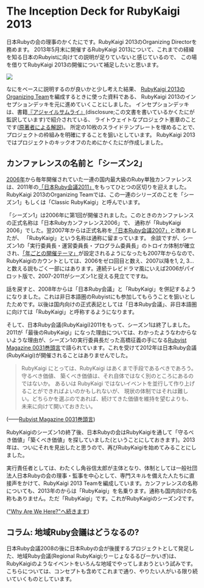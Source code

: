 # The Inception Deck for RubyKaigi 2013

日本Rubyの会の理事のかくたにです。RubyKaigi 2013のOrganizing Directorを務めます。
2013年5月末に開催するRubyKaigi 2013について、これまでの経緯を知る日本のRubyistに向けての説明が足りていないと感じているので、
この場を借りてRubyKaigi 2013の開催について補足したいと思います。

![](https://raw.github.com/ruby-no-kai/rubykaigi2013/master/public/ids/images/00.cover.png)

なにをベースに説明するのが良いかと少し考えた結果、
[RubyKaigi 2013のOrganizing Team](lanyrd.com/2013/rubykaigi)を編成するときに使った資料である、
RubyKaigi 2013のインセプションデッキを元に進めていくことにしました。
インセプションデッキは、書籍[『アジャイルサムライ』](http://www.amazon.co.jp/dp/4274068560/)(disclosure;この文書を書いているかくたにが監訳しています)で紹介されている、
ライトウェイトなプロジェクト憲章のことです([原著者による解説](http://agilewarrior.wordpress.com/2010/11/06/the-agile-inception-deck/))。
所定の10枚のスライドテンプレートを埋めることで、プロジェクトの枠組みを明確にすることを狙いとしています。
RubyKaigi 2013ではプロジェクトのキックオフのためにかくたにが作成しました。

## カンファレンスの名前と「シーズン2」

[2006年](http://jp.rubyist.net/RubyKaigi2006/)から毎年開催されていた一連の国内最大級のRuby単独カンファレンスは、2011年の[「日本Ruby会議2011」](http://rubykaigi.org/2011/en)をもってひとつの区切りを迎えました。RubyKaigi 2013のOrganizing Teamでは、この一連のシリーズのことを「シーズン1」もしくは「Classic RubyKaigi」と呼んでいます。

「シーズン1」は2006年に第1回が開催されました。このときのカンファレンスの正式名称は「日本Rubyカンファレンス2006」で、
通称が「RubyKaigi 2006」でした。翌2007年からは正式名称を[「日本Ruby会議2007」](http://jp.rubyist.net/RubyKaigi2007/)と改めましたが、
「RubyKaigi」という名称は通称に留まっています。
余談ですが、シーズン1の「実行委員長・運営委員長・プログラム委員長」のトロイカ体制が確立され、[「年ごとの開催テーマ」](http://jp.rubyist.net/RubyKaigi2007/About.html)が設定されるようになったも2007年からなので、RubyKaigiのカウントとしては、2006をゼロ回目と数え、2007以降を1, 2, 3...と数える説もごく一部にはあります。連続テレビドラマ風にいえば2006がパイロット版で、2007-2011がシーズン1と捉える見立てですね。

話を戻すと、2008年からは「日本Ruby会議」と「RubyKaigi」を併記するようになりました。これは非日本語圏のRubyistにも参加してもらうことを狙いとしたためです。以後は国内向けの正式表記としては「日本Ruby会議」、非日本語圏に向けては「RubyKaigi」と呼称するようになります。

そして、日本Ruby会議(RubyKaigi)2011をもって、シーズン1は終了しました。2011が「最後のRubyKaigi」になった理由については、わかったようなわからないような理由が、シーズン1の実行委員長だった高橋征義の手になる[Rubyist Magazine 0031巻頭言](http://jp.rubyist.net/magazine/?0031-ForeWord)で語られています。これを受けて2012年は日本Ruby会議(RubyKaigi)が開催されることはありませんでした。

>RubyKaigi にとっては、RubyKaigi はあくまで手段であるべきであろう。守るべき価値、 築くべき価値は、それ自体ではなく別のところにあるのではないか。 あるいは RubyKaigi ではないイベントを並行して作り上げることができればよいのかもしれないが、 現状の体制ではそれは難しい。どちらかを選ぶのであれば、続けてきた価値を維持を望むよりも、 未来に向けて開いておきたい。

(——[Rubyist Magazine 0031巻頭言](http://jp.rubyist.net/magazine/?0031-ForeWord))

RubyKaigiのシーズン1の終了後、日本Rubyの会はRubyKaigiを通して「守るべき価値」「築くべき価値」を探していました(ということにしておきます)。2013年は、ついにそれを見出したと思うので、再びRubyKaigiを始めてみることにしました。

実行責任者としては、わたくし角谷信太郎が主体となり、体制としては一般社団法人日本Rubyの会の理事・監事を中心として、専門スキルを備えた人たちに直接声をかけて、RubyKaigi 2013 Teamを編成しています。カンファレンスの名称についても、2013年のからは「RubyKaigi」を名乗ります。通称も国内向けの名称もありません。ただ「RubyKaigi」です。これがRubyKaigiのシーズン2です。

(["Why Are We Here?"へ続きます](https://github.com/ruby-no-kai/rubykaigi2013/blob/master/public/ids/why_are_we_here.md))

## コラム: 地域Ruby会議はどうなるの?

日本Ruby会議2008の後に日本Rubyの会が後援するプロジェクトとして発足した、地域Ruby会議(Regional RubyKaigi;りーじょなるるびーかいぎ)は、RubyKaigiのようなイベントをいろんな地域でやってしまおうという試みです。こちらについては、コンセプトも含めてこれまで通り、やりたい人がいる限り続いていくものとしています。
